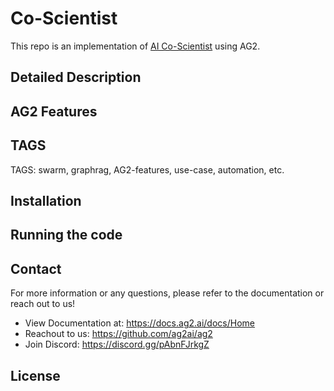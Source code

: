 # Co-Scientist

This repo is an implementation of [AI Co-Scientist](https://storage.googleapis.com/coscientist_paper/ai_coscientist.pdf) using AG2.

<!-- Overall Description, authorship/references -->

## Detailed Description

<!-- More detailed description, any additional information about the use case -->

## AG2 Features

<!-- What AG2 features are demonstrated in this project? Link to AG2 documents for the features. -->

## TAGS

<!-- Add relevant tags for indexing and searching, they can be usecase or technology related -->

TAGS: swarm, graphrag, AG2-features, use-case, automation, etc.

## Installation

<Instructions for installing>

## Running the code

<!-- Code running instructions -->
<!-- Is there anything to pay attention when running the code? Any example usage?-->

## Contact

<!-- Add any helpful resources here! -->

For more information or any questions, please refer to the documentation or reach out to us!

- View Documentation at: https://docs.ag2.ai/docs/Home
- Reachout to us: https://github.com/ag2ai/ag2
- Join Discord: https://discord.gg/pAbnFJrkgZ

## License

<!-- Comply with the license if the use case is modified -->
